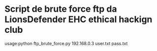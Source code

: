 # Script de brute force ftp da LionsDefender EHC ethical hackign club
usage:python ftp_brute_force.py 192.168.0.3 user.txt pass.txt
